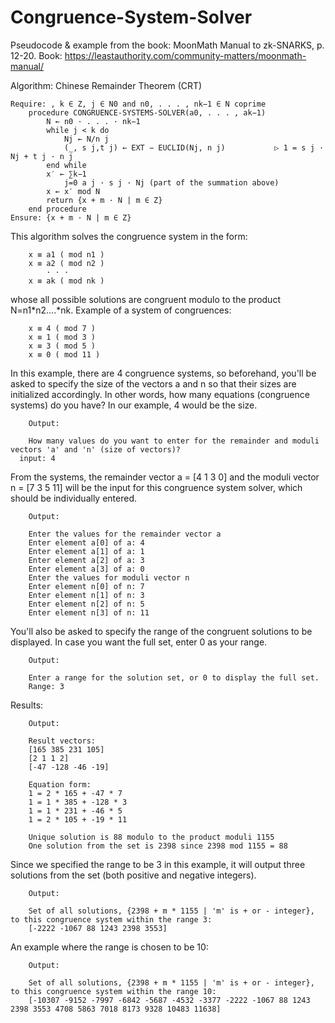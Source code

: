 # Congruence-System-Solver

Pseudocode & example from the book: MoonMath Manual to zk-SNARKS, p. 12-20.
Book: https://leastauthority.com/community-matters/moonmath-manual/

Algorithm: Chinese Remainder Theorem (CRT)

	Require: , k ∈ Z, j ∈ N0 and n0, . . . , nk−1 ∈ N coprime
		procedure CONGRUENCE-SYSTEMS-SOLVER(a0, . . . , ak−1)
			N ← n0 · . . . · nk−1
			while j < k do
				Nj ← N/n j
				(_, s j,t j) ← EXT − EUCLID(Nj, n j)           ▷ 1 = s j · Nj + t j · n j
			end while
			x′ ← ∑k−1
				j=0 a j · s j · Nj (part of the summation above)
			x ← x′ mod N
			return {x + m · N | m ∈ Z}
		end procedure
	Ensure: {x + m · N | m ∈ Z}

This algorithm solves the congruence system in the form:

		x ≡ a1 ( mod n1 )
		x ≡ a2 ( mod n2 )
			· · ·
		x ≡ ak ( mod nk )

whose all possible solutions are congruent modulo to the product N=n1*n2....*nk. Example of a system of congruences:

		x ≡ 4 ( mod 7 )
		x ≡ 1 ( mod 3 )
		x ≡ 3 ( mod 5 )
		x ≡ 0 ( mod 11 )

In this example, there are 4 congruence systems, so beforehand, you'll be asked to specify the size of the vectors a and n so that their sizes are initialized accordingly. In other words, how many equations (congruence systems) do you have? In our example, 4 would be the size.

		Output:

		How many values do you want to enter for the remainder and moduli vectors 'a' and 'n' (size of vectors)?
	  input: 4

From the systems, the remainder vector a = [4 1 3 0] and the moduli vector n = [7 3 5 11] will be the input for this congruence system solver, which should be individually entered.

		Output:

		Enter the values for the remainder vector a
		Enter element a[0] of a: 4
		Enter element a[1] of a: 1
		Enter element a[2] of a: 3
		Enter element a[3] of a: 0
		Enter the values for moduli vector n
		Enter element n[0] of n: 7
		Enter element n[1] of n: 3
		Enter element n[2] of n: 5
		Enter element n[3] of n: 11

You'll also be asked to specify the range of the congruent solutions to be displayed. In case you want the full set, enter 0 as your range.

		Output:

		Enter a range for the solution set, or 0 to display the full set.
		Range: 3

Results:

		Output:

		Result vectors:
		[165 385 231 105]
		[2 1 1 2]
		[-47 -128 -46 -19]

		Equation form:
		1 = 2 * 165 + -47 * 7
		1 = 1 * 385 + -128 * 3
		1 = 1 * 231 + -46 * 5
		1 = 2 * 105 + -19 * 11

		Unique solution is 88 modulo to the product moduli 1155
		One solution from the set is 2398 since 2398 mod 1155 = 88

Since we specified the range to be 3 in this example, it will output three solutions from the set (both positive and negative integers).

		Output:

		Set of all solutions, {2398 + m * 1155 | 'm' is + or - integer}, to this congruence system within the range 3:
		[-2222 -1067 88 1243 2398 3553]

An example where the range is chosen to be 10:

		Output:

		Set of all solutions, {2398 + m * 1155 | 'm' is + or - integer}, to this congruence system within the range 10:
		[-10307 -9152 -7997 -6842 -5687 -4532 -3377 -2222 -1067 88 1243 2398 3553 4708 5863 7018 8173 9328 10483 11638]






